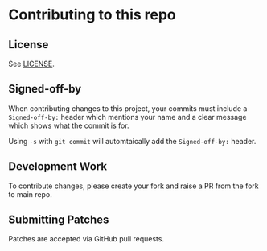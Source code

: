 # Contributing to this repo

## License

See [LICENSE](LICENSE.apache).

## Signed-off-by

When contributing changes to this project, your commits must include a
`Signed-off-by:` header which mentions your name and a clear message which shows what the commit is for.

Using `-s` with `git commit` will automtaically add the `Signed-off-by:` header.

## Development Work

To contribute changes, please create your fork and raise a PR from the fork to main repo.

## Submitting Patches

Patches are accepted via GitHub pull requests.
